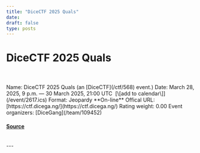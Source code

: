 ```yaml
---
title: "DiceCTF 2025 Quals"
date: 
draft: false
type: posts
---
```

# DiceCTF 2025 Quals

<br/>

<br/>
Name: DiceCTF 2025 Quals (an [DiceCTF](/ctf/568) event.)  
Date: March 28, 2025, 9 p.m. — 30 March 2025, 21:00 UTC  [\[add to calendar\]](/event/2617.ics)  
Format: Jeopardy  
**On-line**  
Offical URL: [https://ctf.dicega.ng/](https://ctf.dicega.ng/)  
Rating weight: 0.00  
Event organizers: [DiceGang](/team/109452)

#### [Source](https://ctftime.org/event/2617)

<br/>
---
